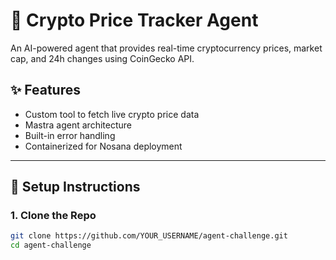 # 🧠 Crypto Price Tracker Agent

An AI-powered agent that provides real-time cryptocurrency prices, market cap, and 24h changes using CoinGecko API.

## ✨ Features

- Custom tool to fetch live crypto price data
- Mastra agent architecture
- Built-in error handling
- Containerized for Nosana deployment

---

## 🚀 Setup Instructions

### 1. Clone the Repo
```bash
git clone https://github.com/YOUR_USERNAME/agent-challenge.git
cd agent-challenge
